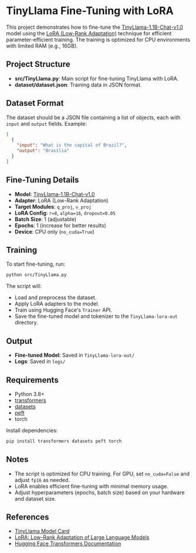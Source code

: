 # TinyLlama Fine-Tuning with LoRA

This project demonstrates how to fine-tune the [TinyLlama-1.1B-Chat-v1.0](https://huggingface.co/TinyLlama/TinyLlama-1.1B-Chat-v1.0)
model using the [LoRA (Low-Rank Adaptation)](https://arxiv.org/abs/2106.09685) technique for efficient parameter-efficient training. 
The training is optimized for CPU environments with limited RAM (e.g., 16GB).

## Project Structure

- **src/TinyLlama.py**: Main script for fine-tuning TinyLlama with LoRA.
- **dataset/dataset.json**: Training data in JSON format.

## Dataset Format

The dataset should be a JSON file containing a list of objects, each with `input` and `output` fields. Example:
```json
[
  {
    "input": "What is the capital of Brazil?",
    "output": "Brasília"
  }
]
```

## Fine-Tuning Details

- **Model**: [TinyLlama-1.1B-Chat-v1.0](https://huggingface.co/TinyLlama/TinyLlama-1.1B-Chat-v1.0)
- **Adapter**: LoRA (Low-Rank Adaptation)
- **Target Modules**: `q_proj`, `v_proj`
- **LoRA Config**: `r=8`, `alpha=16`, `dropout=0.05`
- **Batch Size**: 1 (adjustable)
- **Epochs**: 1 (increase for better results)
- **Device**: CPU only (`no_cuda=True`)

## Training

To start fine-tuning, run:
```sh
python src/TinyLlama.py
```

The script will:
- Load and preprocess the dataset.
- Apply LoRA adapters to the model.
- Train using Hugging Face's `Trainer` API.
- Save the fine-tuned model and tokenizer to the `TinyLlama-lora-out` directory.

## Output

- **Fine-tuned Model**: Saved in `TinyLlama-lora-out/`
- **Logs**: Saved in `logs/`

## Requirements

- Python 3.8+
- [transformers](https://pypi.org/project/transformers/)
- [datasets](https://pypi.org/project/datasets/)
- [peft](https://pypi.org/project/peft/)
- torch

Install dependencies:
```sh
pip install transformers datasets peft torch
```

## Notes

- The script is optimized for CPU training. For GPU, set `no_cuda=False` and adjust `fp16` as needed.
- LoRA enables efficient fine-tuning with minimal memory usage.
- Adjust hyperparameters (epochs, batch size) based on your hardware and dataset size.

## References

- [TinyLlama Model Card](https://huggingface.co/TinyLlama/TinyLlama-1.1B-Chat-v1.0)
- [LoRA: Low-Rank Adaptation of Large Language Models](https://arxiv.org/abs/2106.09685)
- [Hugging Face Transformers Documentation](https://huggingface.co/docs/transformers/index)

